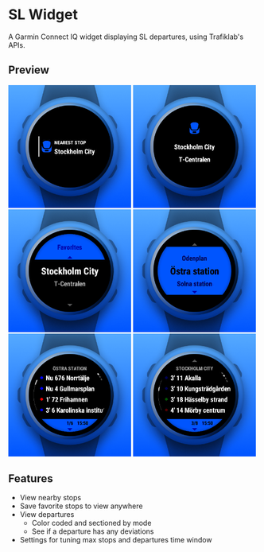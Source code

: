 # SL Widget

A Garmin Connect IQ widget displaying SL departures, using Trafiklab's APIs.

## Preview

<p><img src="presentation/view-glance.png" width="49%" /> <img src="presentation/view-preview.png" width="49%" /> <img src="presentation/view-list-nearby.png" width="49%" /> <img src="presentation/view-list-favorites.png" width="49%" /> <img src="presentation/view-detail-bus.png" width="49%" /> <img src="presentation/view-detail-metro.png" width="49%" /> </p>

## Features

- View nearby stops
- Save favorite stops to view anywhere
- View departures
  - Color coded and sectioned by mode
  - See if a departure has any deviations
- Settings for tuning max stops and departures time window
